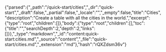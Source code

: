 {"parsed":{"_path":"/quick-start/cities","_dir":"quick-start","_draft":false,"_partial":false,"_locale":"","_empty":false,"title":"Cities","description":"Create a table with all the cities in the world.","excerpt":{"type":"root","children":[]},"body":{"type":"root","children":[],"toc":{"title":"","searchDepth":2,"depth":2,"links":[]}},"_type":"markdown","_id":"content:quick-start:cities.md","_source":"content","_file":"quick-start/cities.md","_extension":"md"},"hash":"rQXZdsm36v"}